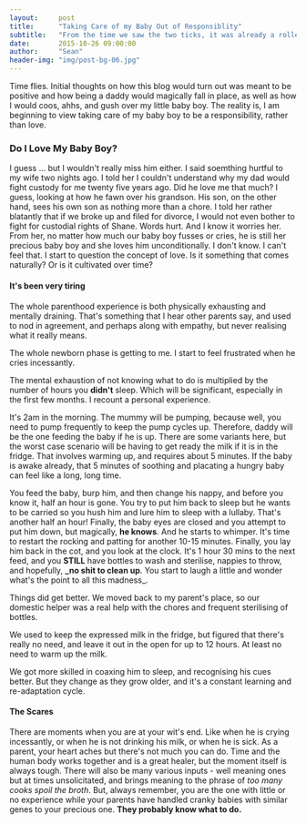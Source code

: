 ```yaml
---
layout:     post
title:      "Taking Care of my Baby Out of Responsiblity"
subtitle:   "From the time we saw the two ticks, it was already a rollercoaster."
date:       2015-10-26 09:00:00
author:     "Sean"
header-img: "img/post-bg-06.jpg"
---
```


Time flies. Initial thoughts on how this blog would turn out was meant to be positive and how being a daddy would magically fall in place, as well as how I would coos, ahhs, and gush over my little baby boy. The reality is, I am beginning to view taking care of my baby boy to be a responsibility, rather than love.

### Do I Love My Baby Boy?

I guess ... but I wouldn't really miss him either. I said soemthing hurtful to my wife two nights ago. I told her I couldn't understand why my dad would fight custody for me twenty five years ago. Did he love me that much? I guess, looking at how he fawn over his grandson. His son, on the other hand, sees his own son as nothing more than a chore. I told her rather blatantly that if we broke up and filed for divorce, I would not even bother to fight for custodial rights of Shane. Words hurt. And I know it worries her. From her, no matter how much our baby boy fusses or cries, he is still her precious baby boy and she loves him unconditionally. I don't know. I can't feel that. I start to question the concept of love. Is it something that comes naturally? Or is it cultivated over time?

#### It's been very tiring

The whole parenthood experience is both physically exhausting and mentally draining. That's something that I hear other parents say, and used to nod in agreement, and perhaps along with empathy, but never realising what it really means.

The whole newborn phase is getting to me. I start to feel frustrated when he cries incessantly. 

The mental exhaustion of not knowing what to do is multiplied by the number of hours you **didn't** sleep. Which will be significant, especially in the first few months. I recount a personal experience. 

It's 2am in the morning. The mummy will be pumping, because well, you need to pump frequently to keep the pump cycles up. Therefore, daddy will be the one feeding the baby if he is up. There are some variants here, but the worst case scenario will be having to get ready the milk if it is in the fridge. That involves warming up, and requires about 5 minutes. If the baby is awake already, that 5 minutes of soothing and placating a hungry baby can feel like a long, long time.

You feed the baby, burp him, and then change his nappy, and before you know it, half an hour is gone. You try to put him back to sleep but he wants to be carried so you hush him and lure him to sleep with a lullaby. That's another half an hour! Finally, the baby eyes are closed and you attempt to put him down, but magically, **he knows**. And he starts to whimper. It's time to restart the rocking and patting for another 10-15 minutes. Finally, you lay him back in the cot, and you look at the clock. It's 1 hour 30 mins to the next feed, and you **STILL** have bottles to wash and sterilise, nappies to throw, and hopefully, **_no shit to clean up**. You start to laugh a little and wonder what's the point to all this madness_.

Things did get better. We moved back to my parent's place, so our domestic helper was a real help with the chores and frequent sterilising of bottles.

We used to keep the expressed milk in the fridge, but figured that there's really no need, and leave it out in the open for up to 12 hours. At least no need to warm up the milk.

We got more skilled in coaxing him to sleep, and recognising his cues better. But they change as they grow older, and it's a constant learning and re-adaptation cycle. 

#### The Scares

There are moments when you are at your wit's end. Like when he is crying incessantly, or when he is not drinking his milk, or when he is sick. As a parent, your heart aches but there's not much you can do. Time and the human body works together and is a great healer, but the moment itself is always tough. There will also be many various inputs - well meaning ones but at times unsolicitated, and brings meaning to the phrase of _too many cooks spoil the broth_. But, always remember, you are the one with little or no experience while your parents have handled cranky babies with similar genes to your precious one. **They probably know what to do.**
